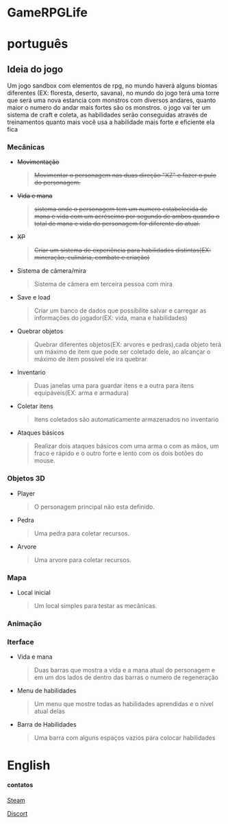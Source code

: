 # GameRPGLife

<h1>português</h1>

<h2>Ideia do jogo</h2>
<p>Um jogo sandbox com elementos de rpg, no mundo haverá alguns biomas diferentes (EX: floresta, deserto, savana), no mundo do jogo terá uma torre que será uma nova estancia com monstros com diversos andares, quanto maior o numero do andar mais fortes são os monstros. o jogo vai ter um sistema de craft e coleta, as habilidades serão conseguidas através de treinamentos quanto mais você usa a habilidade mais forte e eficiente ela fica</p>

<h3>Mecânicas</h3>
<ul>
  <strike><li>Movimentação</li>
  <blockquote>Movimentar o personagem nas duas direção "XZ" e fazer o pulo do personagem.</blockquote></strike>
  <strike><li>Vida e mana</li>
  <blockquote>sistema onde o personagem tem um numero estabelecida de mana e vida com um acréscimo por segundo de ambos quando o total de mana e vida do personagem for diferente do atual.</blockquote></strike>
  <strike><li>XP</li>
  <blockquote>Criar um sistema de experiência para habilidades distintas(EX: mineração, culinária, combate e criação)</blockquote></strike>
  <li>Sistema de câmera/mira</li>
  <blockquote>Sistema de câmera em terceira pessoa com mira</blockquote>
  <li>Save e load</li>
  <blockquote>Criar um banco de dados que possibilite salvar e carregar as informações do jogador(EX: vida, mana e habilidades)</blockquote>
  <li>Quebrar objetos</li>
  <blockquote>Quebrar diferentes objetos(EX: arvores e pedras),cada objeto terá um máximo de item que pode ser coletado dele, ao alcançar o máximo de item possível ele ira      quebrar</blockquote>
  <li>Inventario</li>
  <blockquote>Duas janelas uma para guardar itens e a outra para itens equipáveis(EX: arma e armadura)</blockquote>
  <li>Coletar itens</li>
  <blockquote>Itens coletados são automaticamente armazenados no inventario</blockquote>
  <li>Ataques básicos</li>
  <blockquote>Realizar dois ataques básicos com uma arma o com as mãos, um fraco e rápido e o outro forte e lento com os dois botões do mouse.</blockquote>
  
</ul>
<h3>Objetos 3D</h3>
<ul>
  <li>Player</li>
  <blockquote>O personagem principal não esta definido.</blockquote>
  <li>Pedra</li>
  <blockquote>Uma pedra para coletar recursos.</blockquote>
  <li>Arvore</li>
  <blockquote>Uma arvore para coletar recursos.</blockquote>
</ul>
<h3>Mapa</h3>
<ul>
  <li>Local inicial</li>
  <blockquote>Um local simples para testar as mecânicas.</blockquote>
</ul>
<h3>Animação</h3>
<h3>Iterface</h3>
<ul>
  <li>Vida e mana</li>
  <blockquote>Duas barras que mostra a vida e a mana atual do personagem e em um dos lados de dentro das barras o numero de regeneração</blockquote>
  <li>Menu de habilidades</li>
  <blockquote>Um menu que mostre todas as habilidades aprendidas e o nível atual delas</blockquote>
  <li>Barra de Habilidades</li>
  <blockquote>Uma barra com alguns espaços vazios para colocar habilidades</blockquote>
</ul>
<h1>English</h1>


<h4>contatos</h4>
<p><a href="https://steamcommunity.com/id/maicongilll">Steam</a></p>
<p><a href="https://discord.gg/UrfB6S">Discort</a></p>
